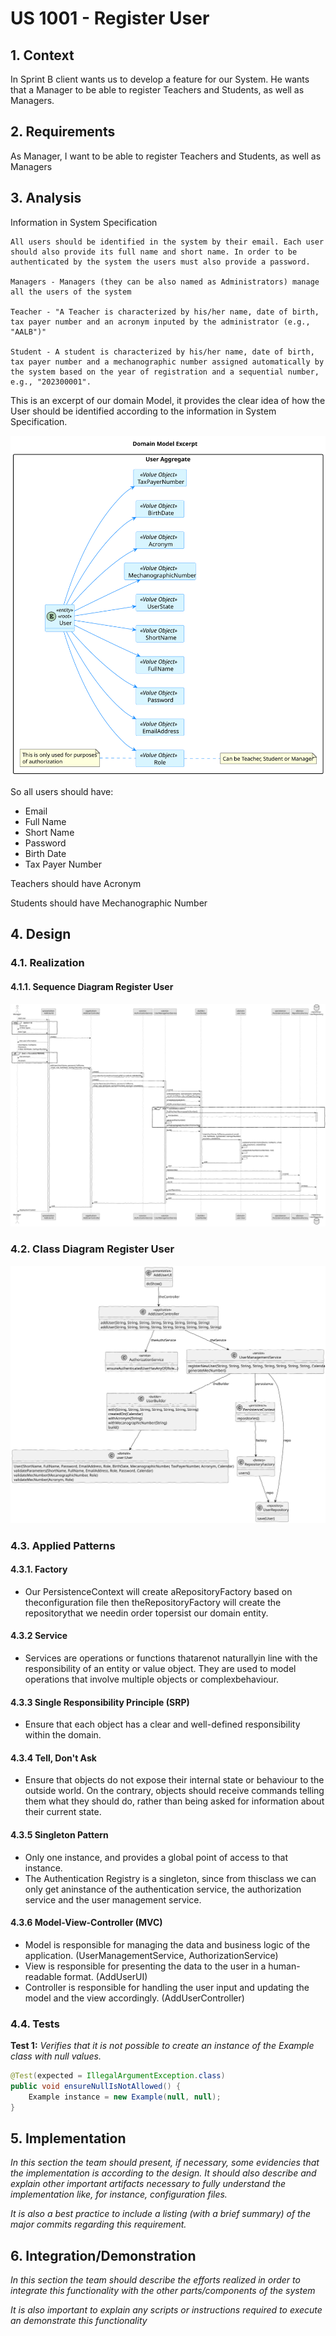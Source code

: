 # US 1001 - Register User

## 1. Context

In Sprint B client wants us to develop a feature for our System. He wants that a Manager to be able to register Teachers and Students, as well as Managers.

## 2. Requirements

As Manager, I want to be able to register Teachers and Students, as well as Managers

## 3. Analysis
Information in System Specification

	All users should be identified in the system by their email. Each user should also provide its full name and short name. In order to be authenticated by the system the users must also provide a password.

	Managers - Managers (they can be also named as Administrators) manage all the users of the system

	Teacher - "A Teacher is characterized by his/her name, date of birth, tax payer number and an acronym inputed by the administrator (e.g., "AALB")"

	Student - A student is characterized by his/her name, date of birth, tax payer number and a mechanographic number assigned automatically by the system based on the year of registration and a sequential number, e.g., "202300001".

This is an excerpt of our domain Model, it provides the clear idea of how the User should be identified according to the information in System Specification.

![Domain Model Excerpt](Analysis/DomainModelExcerpt.svg)

So all users should have:
- Email
- Full Name
- Short Name
- Password
- Birth Date
- Tax Payer Number

Teachers should have Acronym

Students should have Mechanographic Number

## 4. Design

### 4.1. Realization

#### 4.1.1. Sequence Diagram Register User

![Register User SD](SD/RegisterUser-SD.svg)

### 4.2. Class Diagram Register User

![Register User CD](CD/RegisterUser-CD.svg)

### 4.3. Applied Patterns

#### 4.3.1. Factory

- Our PersistenceContext will create aRepositoryFactory based on theconfiguration file then theRepositoryFactory will create the repositorythat we needin order topersist our domain entity.

#### 4.3.2 Service

- Services are operations or functions thatarenot naturallyin line with the responsibility of an entity or value object. They are used to model operations that involve multiple objects or complexbehaviour.

#### 4.3.3 Single Responsibility Principle (SRP)

- Ensure that each object has a clear and well-defined responsibility within the domain.

#### 4.3.4 Tell, Don't Ask

- Ensure that objects do not expose their internal state or behaviour to the outside world. On the contrary, objects should receive commands telling them what they should do, rather than being asked for information about their current state.

#### 4.3.5 Singleton Pattern

- Only one instance, and provides a global point of access to that instance. 
- The Authentication Registry is a singleton, since from thisclass we can only get aninstance of the authentication service, the authorization service and the user management service. 

#### 4.3.6 Model-View-Controller (MVC)

- Model is responsible for managing the data and business logic of the application. (UserManagementService, AuthorizationService)
- View is responsible for presenting the data to the user in a human-readable format. (AddUserUI)
- Controller is responsible for handling the user input and updating the model and the view accordingly. (AddUserController)


### 4.4. Tests

**Test 1:** *Verifies that it is not possible to create an instance of the Example class with null values.*

```Java
@Test(expected = IllegalArgumentException.class)
public void ensureNullIsNotAllowed() {
	Example instance = new Example(null, null);
}
````

## 5. Implementation

*In this section the team should present, if necessary, some evidencies that the implementation is according to the design. It should also describe and explain other important artifacts necessary to fully understand the implementation like, for instance, configuration files.*

*It is also a best practice to include a listing (with a brief summary) of the major commits regarding this requirement.*

## 6. Integration/Demonstration

*In this section the team should describe the efforts realized in order to integrate this functionality with the other parts/components of the system*

*It is also important to explain any scripts or instructions required to execute an demonstrate this functionality*